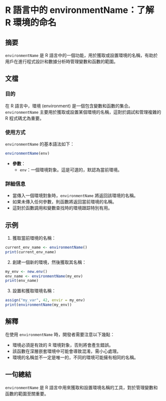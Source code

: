 <!--
Meta Description: # R 語言中的 environmentName：了解 R 環境的命名 ## 摘要 `environmentName` 是 R 語言中的一個功能，用於獲取或設置環境的名稱，有助於用戶在進行程式設計和數據分析時管理變數和函數的範圍。 ## 文檔 ### 目的 在 R 語言中，環境 (environme...
Meta Keywords: environmentname, my_env, env, print, current_env_name
-->

# R 語言中的 environmentName：了解 R 環境的命名

## 摘要
`environmentName` 是 R 語言中的一個功能，用於獲取或設置環境的名稱，有助於用戶在進行程式設計和數據分析時管理變數和函數的範圍。

## 文檔
### 目的
在 R 語言中，環境 (environment) 是一個包含變數和函數的集合。`environmentName` 主要用於獲取或設置某個環境的名稱，這對於調試和管理複雜的 R 程式碼尤為重要。

### 使用方式
`environmentName` 的基本語法如下：
```R
environmentName(env)
```
- **參數**：
  - `env`：一個環境對象。這是可選的，默認為當前環境。

### 詳細信息
- 當傳入一個環境對象時，`environmentName` 將返回該環境的名稱。
- 如果未傳入任何參數，則函數將返回當前環境的名稱。
- 這對於函數調用和變數查找時的環境跟踪特別有用。

## 示例
1. 獲取當前環境的名稱：
```R
current_env_name <- environmentName()
print(current_env_name)
```

2. 創建一個新的環境，然後獲取其名稱：
```R
my_env <- new.env()
env_name <- environmentName(my_env)
print(env_name)
```

3. 設置和獲取環境名稱：
```R
assign("my_var", 42, envir = my_env)
print(environmentName(my_env))
```

## 解釋
在使用 `environmentName` 時，開發者需要注意以下幾點：
- 環境必須是有效的 R 環境對象，否則將會產生錯誤。
- 該函數在深層嵌套環境中可能會導致混淆，需小心處理。
- 環境的名稱並不一定是唯一的，不同的環境可能擁有相同的名稱。

## 一句總結
`environmentName` 是 R 語言中用來獲取和設置環境名稱的工具，對於管理變數和函數的範圍至關重要。